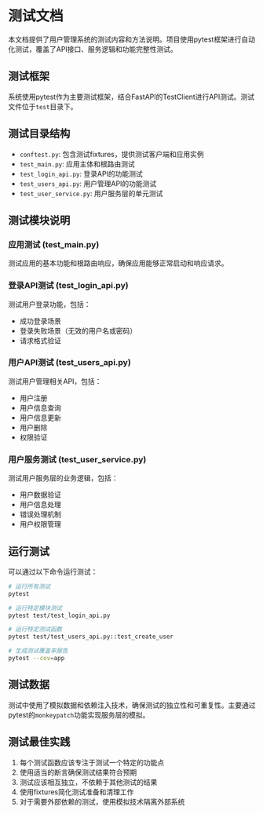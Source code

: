 # 测试文档

本文档提供了用户管理系统的测试内容和方法说明。项目使用pytest框架进行自动化测试，覆盖了API接口、服务逻辑和功能完整性测试。

## 测试框架

系统使用pytest作为主要测试框架，结合FastAPI的TestClient进行API测试。测试文件位于`test`目录下。

## 测试目录结构

- `conftest.py`: 包含测试fixtures，提供测试客户端和应用实例
- `test_main.py`: 应用主体和根路由测试
- `test_login_api.py`: 登录API的功能测试
- `test_users_api.py`: 用户管理API的功能测试
- `test_user_service.py`: 用户服务层的单元测试

## 测试模块说明

### 应用测试 (test_main.py)

测试应用的基本功能和根路由响应，确保应用能够正常启动和响应请求。

### 登录API测试 (test_login_api.py)

测试用户登录功能，包括：
- 成功登录场景
- 登录失败场景（无效的用户名或密码）
- 请求格式验证

### 用户API测试 (test_users_api.py)

测试用户管理相关API，包括：
- 用户注册
- 用户信息查询
- 用户信息更新
- 用户删除
- 权限验证

### 用户服务测试 (test_user_service.py)

测试用户服务层的业务逻辑，包括：
- 用户数据验证
- 用户信息处理
- 错误处理机制
- 用户权限管理

## 运行测试

可以通过以下命令运行测试：

```bash
# 运行所有测试
pytest

# 运行特定模块测试
pytest test/test_login_api.py

# 运行特定测试函数
pytest test/test_users_api.py::test_create_user

# 生成测试覆盖率报告
pytest --cov=app
```

## 测试数据

测试中使用了模拟数据和依赖注入技术，确保测试的独立性和可重复性。主要通过pytest的`monkeypatch`功能实现服务层的模拟。

## 测试最佳实践

1. 每个测试函数应该专注于测试一个特定的功能点
2. 使用适当的断言确保测试结果符合预期
3. 测试应该相互独立，不依赖于其他测试的结果
4. 使用fixtures简化测试准备和清理工作
5. 对于需要外部依赖的测试，使用模拟技术隔离外部系统 